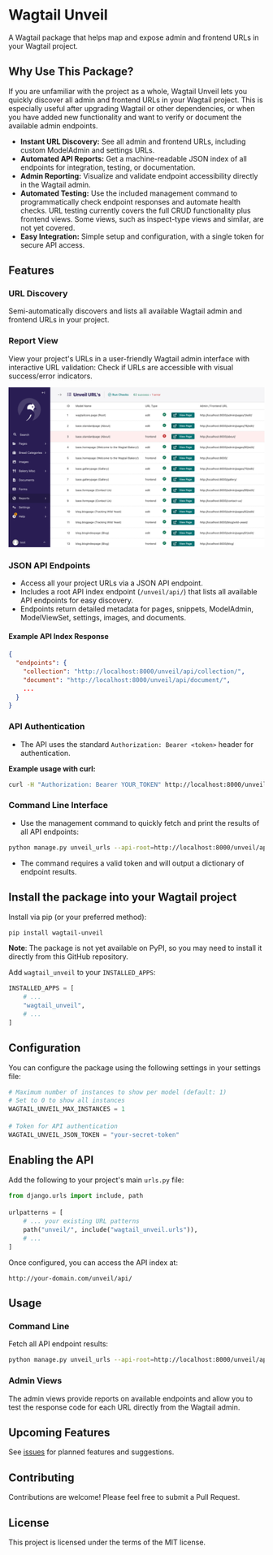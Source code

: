 # Wagtail Unveil

A Wagtail package that helps map and expose admin and frontend URLs in your Wagtail project.

## Why Use This Package?

If you are unfamiliar with the project as a whole, Wagtail Unveil lets you quickly discover all admin and frontend URLs in your Wagtail project. This is especially useful after upgrading Wagtail or other dependencies, or when you have added new functionality and want to verify or document the available admin endpoints.

- **Instant URL Discovery:** See all admin and frontend URLs, including custom ModelAdmin and settings URLs.
- **Automated API Reports:** Get a machine-readable JSON index of all endpoints for integration, testing, or documentation.
- **Admin Reporting:** Visualize and validate endpoint accessibility directly in the Wagtail admin.
- **Automated Testing:** Use the included management command to programmatically check endpoint responses and automate health checks. URL testing currently covers the full CRUD functionality plus frontend views. Some views, such as inspect-type views and similar, are not yet covered.
- **Easy Integration:** Simple setup and configuration, with a single token for secure API access.

## Features

### URL Discovery

Semi-automatically discovers and lists all available Wagtail admin and frontend URLs in your project.

### Report View

View your project's URLs in a user-friendly Wagtail admin interface with interactive URL validation: Check if URLs are accessible with visual success/error indicators.

![Report View Screenshot](./docs/assets/report-interface.png)

### JSON API Endpoints

- Access all your project URLs via a JSON API endpoint.
- Includes a root API index endpoint (`/unveil/api/`) that lists all available API endpoints for easy discovery.
- Endpoints return detailed metadata for pages, snippets, ModelAdmin, ModelViewSet, settings, images, and documents.

#### Example API Index Response

```json
{
  "endpoints": {
    "collection": "http://localhost:8000/unveil/api/collection/",
    "document": "http://localhost:8000/unveil/api/document/",
    ...
  }
}
```

### API Authentication

- The API uses the standard `Authorization: Bearer <token>` header for authentication.

**Example usage with curl:**

```sh
curl -H "Authorization: Bearer YOUR_TOKEN" http://localhost:8000/unveil/api/collection/
```

### Command Line Interface

- Use the management command to quickly fetch and print the results of all API endpoints:

```sh
python manage.py unveil_urls --api-root=http://localhost:8000/unveil/api/ --token=YOUR_TOKEN
```

- The command requires a valid token and will output a dictionary of endpoint results.

## Install the package into your Wagtail project

Install via pip (or your preferred method):

```bash
pip install wagtail-unveil
```

**Note**: The package is not yet available on PyPI, so you may need to install it directly from this GitHub repository.

Add `wagtail_unveil` to your `INSTALLED_APPS`:

```python
INSTALLED_APPS = [
    # ...
    "wagtail_unveil",
    # ...
]
```

## Configuration

You can configure the package using the following settings in your settings file:

```python
# Maximum number of instances to show per model (default: 1)
# Set to 0 to show all instances
WAGTAIL_UNVEIL_MAX_INSTANCES = 1

# Token for API authentication
WAGTAIL_UNVEIL_JSON_TOKEN = "your-secret-token"
```

## Enabling the API

Add the following to your project's main `urls.py` file:

```python
from django.urls import include, path

urlpatterns = [
    # ... your existing URL patterns
    path("unveil/", include("wagtail_unveil.urls")),
    # ...
]
```

Once configured, you can access the API index at:

```
http://your-domain.com/unveil/api/
```

## Usage

### Command Line

Fetch all API endpoint results:

```bash
python manage.py unveil_urls --api-root=http://localhost:8000/unveil/api/ --token=YOUR_TOKEN
```

### Admin Views

The admin views provide reports on available endpoints and allow you to test the response code for each URL directly from the Wagtail admin.

## Upcoming Features

See [issues](https://github.com/wagtail-packages/wagtail-unveil/issues) for planned features and suggestions.

## Contributing

Contributions are welcome! Please feel free to submit a Pull Request.

## License

This project is licensed under the terms of the MIT license.

